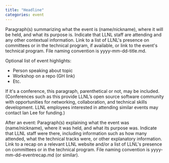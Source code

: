 ```yaml
---
title: "Headline"
categories: event
---
```


Paragraph(s) summarizing what the event is (name/nickname), where it will be held, and what its purpose is. Indicate that LLNL staff are attending and any other contextual information. Link to a list of LLNL's presence on committees or in the technical program, if available, or link to the event's technical program. File naming convention is yyyy-mm-dd-title.md.

Optional list of event highlights:

- Person speaking about topic
- Workshop on a repo (GH link)
- Etc.

If it's a conference, this paragraph, parenthetical or not, may be included.(Conferences such as this provide LLNL’s open source software community with opportunities for networking, collaboration, and technical skills development. LLNL employees interested in attending similar events may contact Ian Lee for funding.)

After an event: Paragraph(s) explaining what the event was (name/nickname), where it was held, and what its purpose was. Indicate that LLNL staff were there, including information such as how many attended, what the technical tracks were, or other explanatory information. Link to a recap on a relevant LLNL website and/or a list of LLNL's presence on committees or in the technical program. File naming convention is yyyy-mm-dd-eventrecap.md (or similar).
